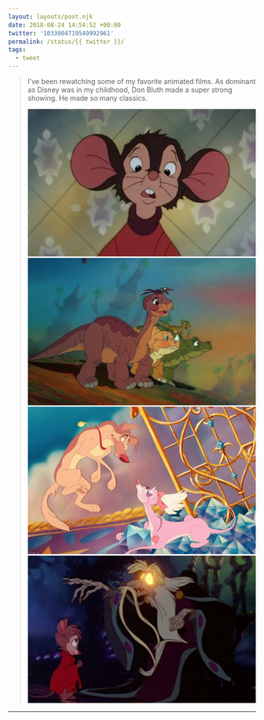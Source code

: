 ```yaml
---
layout: layouts/post.njk
date: 2018-08-24 14:54:52 +00:00
twitter: '1033004719549992961'
permalink: /status/{{ twitter }}/
tags: 
  - tweet
---
```


> I’ve been rewatching some of my favorite animated films. As dominant as Disney was in my childhood, Don Bluth made a super strong showing. He made so many classics. 
> 
> ![An American Tail](/img/1033004719549992961-DlX4B10VsAAoBVn.jpg)
> ![The Land Before Time](/img/1033004719549992961-DlX4CnSU8AEXYud.jpg)
> ![All Dogs Go To Heaven](/img/1033004719549992961-DlX4DFXVsAAGT2Y.jpg)
> ![The Secret of NIMH](/img/1033004719549992961-DlX4D2zUwAAq5zS.jpg)

---
